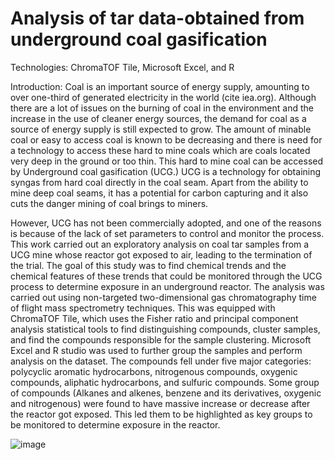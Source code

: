 # Analysis of tar data-obtained from underground coal gasification
Technologies: ChromaTOF Tile, Microsoft Excel, and R


Introduction: Coal is an important source of energy supply, amounting to over one-third of generated electricity in the world (cite iea.org). Although there are a lot of issues on the burning of coal in the environment and the increase in the use of cleaner energy sources, the demand for coal as a source of energy supply is still expected to grow.
The amount of minable coal or easy to access coal is known to be decreasing and there is need for a technology to access these hard to mine coals which are coals located very deep in the ground or too thin.
This hard to mine coal can be accessed by Underground coal gasification (UCG.)  UCG is a technology for obtaining syngas from hard coal directly in the coal seam. Apart from the ability to mine deep coal seams, it has a potential for carbon capturing and it also cuts the danger mining of coal brings to miners.

However, UCG has not been commercially adopted, and one of the reasons is because of the lack of set parameters to control and monitor the process. This work carried out an exploratory analysis on coal tar samples from a UCG mine whose reactor got exposed to air, leading to the termination of the trial. The goal of this study was to find chemical trends and the chemical features of these trends that could be monitored through the UCG process to determine exposure in an underground reactor.
The analysis was carried out using non-targeted two-dimensional gas chromatography time of flight mass spectrometry techniques. This was equipped with ChromaTOF Tile, which uses the Fisher ratio and principal component analysis statistical tools to find distinguishing compounds, cluster samples, and find the compounds responsible for the sample clustering. Microsoft Excel and R studio was used to further group the samples and perform analysis on the dataset. The compounds fell under five major categories: polycyclic aromatic hydrocarbons, nitrogenous compounds, oxygenic compounds, aliphatic hydrocarbons, and sulfuric compounds. Some group of compounds (Alkanes and alkenes, benzene and its derivatives, oxygenic and nitrogenous) were found to have massive increase or decrease after the reactor got exposed. This led them to be highlighted as key groups to be monitored to determine exposure in the reactor.


![image](https://user-images.githubusercontent.com/86573734/131543290-b40d2828-1e0d-4bb4-b5b1-863518e50cbe.png)




